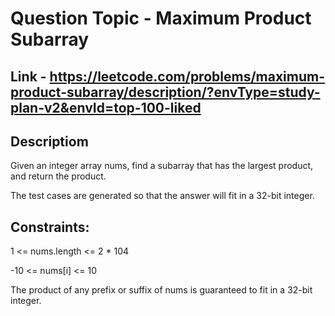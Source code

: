 # Question Topic - Maximum Product Subarray

## Link - https://leetcode.com/problems/maximum-product-subarray/description/?envType=study-plan-v2&envId=top-100-liked

## Descriptiom 

Given an integer array nums, find a subarray that has the largest product, and return the product.

The test cases are generated so that the answer will fit in a 32-bit integer.


## Constraints:

1 <= nums.length <= 2 * 104

-10 <= nums[i] <= 10

The product of any prefix or suffix of nums is guaranteed to fit in a 32-bit integer.
